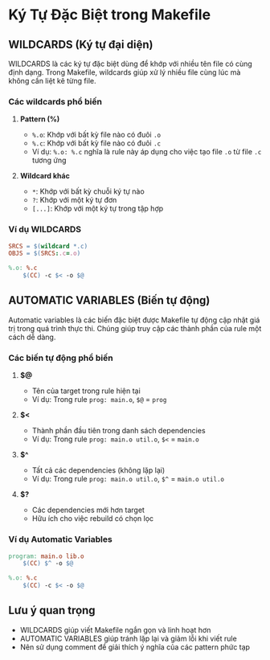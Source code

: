 # Ký Tự Đặc Biệt trong Makefile

## WILDCARDS (Ký tự đại diện)

WILDCARDS là các ký tự đặc biệt dùng để khớp với nhiều tên file có cùng định dạng. Trong Makefile, wildcards giúp xử lý nhiều file cùng lúc mà không cần liệt kê từng file.

### Các wildcards phổ biến

1. **Pattern (%)**

   - `%.o`: Khớp với bất kỳ file nào có đuôi `.o`
   - `%.c`: Khớp với bất kỳ file nào có đuôi `.c`
   - Ví dụ: `%.o: %.c` nghĩa là rule này áp dụng cho việc tạo file `.o` từ file `.c` tương ứng

2. **Wildcard khác**
   - `*`: Khớp với bất kỳ chuỗi ký tự nào
   - `?`: Khớp với một ký tự đơn
   - `[...]`: Khớp với một ký tự trong tập hợp

### Ví dụ WILDCARDS

```makefile
SRCS = $(wildcard *.c)
OBJS = $(SRCS:.c=.o)

%.o: %.c
    $(CC) -c $< -o $@
```

## AUTOMATIC VARIABLES (Biến tự động)

Automatic variables là các biến đặc biệt được Makefile tự động cập nhật giá trị trong quá trình thực thi. Chúng giúp truy cập các thành phần của rule một cách dễ dàng.

### Các biến tự động phổ biến

1. **$@**

   - Tên của target trong rule hiện tại
   - Ví dụ: Trong rule `prog: main.o`, `$@` = `prog`

2. **$<**

   - Thành phần đầu tiên trong danh sách dependencies
   - Ví dụ: Trong rule `prog: main.o util.o`, `$<` = `main.o`

3. **$^**

   - Tất cả các dependencies (không lặp lại)
   - Ví dụ: Trong rule `prog: main.o util.o`, `$^` = `main.o util.o`

4. **$?**
   - Các dependencies mới hơn target
   - Hữu ích cho việc rebuild có chọn lọc

### Ví dụ Automatic Variables

```makefile
program: main.o lib.o
    $(CC) $^ -o $@

%.o: %.c
    $(CC) -c $< -o $@
```

## Lưu ý quan trọng

- WILDCARDS giúp viết Makefile ngắn gọn và linh hoạt hơn
- AUTOMATIC VARIABLES giúp tránh lặp lại và giảm lỗi khi viết rule
- Nên sử dụng comment để giải thích ý nghĩa của các pattern phức tạp
